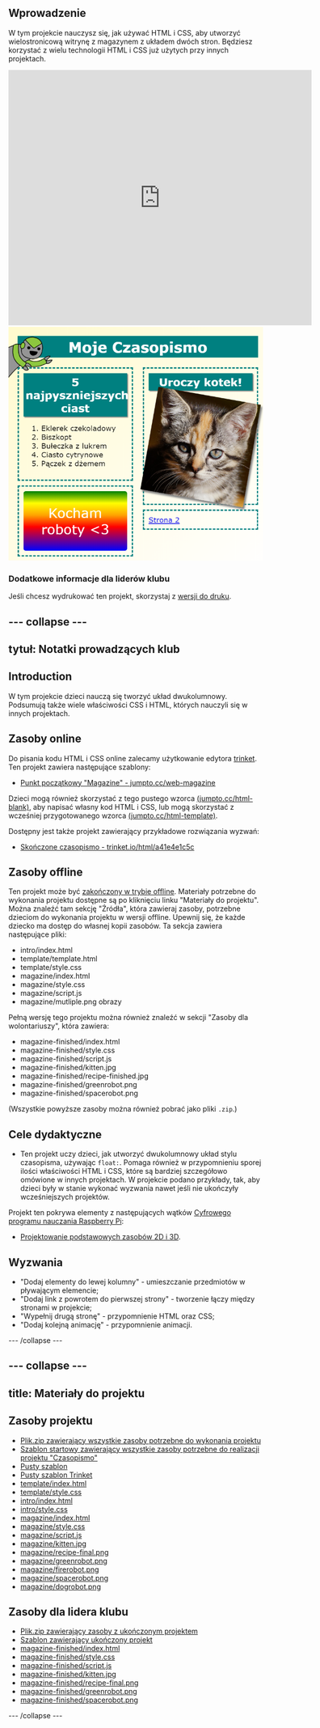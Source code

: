 ## Wprowadzenie

W tym projekcie nauczysz się, jak używać HTML i CSS, aby utworzyć wielostronicową witrynę z magazynem z układem dwóch stron. Będziesz korzystać z wielu technologii HTML i CSS już użytych przy innych projektach.

<div class="trinket">
  <iframe src="https://trinket.io/embed/html/a41e4e1c5c?outputOnly=true&start=result" width="600" height="505" frameborder="0" marginwidth="0" marginheight="0" allowfullscreen>
  </iframe>
  <img src="images/magazine-final.png">
</div>

### Dodatkowe informacje dla liderów klubu

Jeśli chcesz wydrukować ten projekt, skorzystaj z [wersji do druku](https://projects.raspberrypi.org/en/projects/magazine/print).

## \--- collapse \---

## tytuł: Notatki prowadzących klub

## Introduction

W tym projekcie dzieci nauczą się tworzyć układ dwukolumnowy. Podsumują także wiele właściwości CSS i HTML, których nauczyli się w innych projektach.

## Zasoby online

Do pisania kodu HTML i CSS online zalecamy użytkowanie edytora [trinket](https://trinket.io/). Ten projekt zawiera następujące szablony:

* [Punkt początkowy "Magazine" - jumpto.cc/web-magazine](http://jumpto.cc/web-magazine)

Dzieci mogą również skorzystać z tego pustego wzorca [(jumpto.cc/html-blank)](http://jumpto.cc/html-blank), aby napisać własny kod HTML i CSS, lub mogą skorzystać z wcześniej przygotowanego wzorca [(jumpto.cc/html-template)](http://jumpto.cc/html-template).

Dostępny jest także projekt zawierający przykładowe rozwiązania wyzwań:

* [Skończone czasopismo - trinket.io/html/a41e4e1c5c](https://trinket.io/html/a41e4e1c5c)

## Zasoby offline

Ten projekt może być [zakończony w trybie offline](https://www.codeclubprojects.org/en-GB/resources/webdev-working-offline/). Materiały potrzebne do wykonania projektu dostępne są po kliknięciu linku "Materiały do projektu". Można znaleźć tam sekcję "Źródła", która zawieraj zasoby, potrzebne dzieciom do wykonania projektu w wersji offline. Upewnij się, że każde dziecko ma dostęp do własnej kopii zasobów. Ta sekcja zawiera następujące pliki:

* intro/index.html
* template/template.html
* template/style.css
* magazine/index.html
* magazine/style.css
* magazine/script.js
* magazine/mutliple.png obrazy

Pełną wersję tego projektu można również znaleźć w sekcji "Zasoby dla wolontariuszy", która zawiera:

* magazine-finished/index.html
* magazine-finished/style.css
* magazine-finished/script.js
* magazine-finished/kitten.jpg
* magazine-finished/recipe-finished.jpg
* magazine-finished/greenrobot.png
* magazine-finished/spacerobot.png

(Wszystkie powyższe zasoby można również pobrać jako pliki `.zip`.)

## Cele dydaktyczne

* Ten projekt uczy dzieci, jak utworzyć dwukolumnowy układ stylu czasopisma, używając `float:`. Pomaga również w przypomnieniu sporej ilości właściwości HTML i CSS, które są bardziej szczegółowo omówione w innych projektach. W projekcie podano przykłady, tak, aby dzieci były w stanie wykonać wyzwania nawet jeśli nie ukończyły wcześniejszych projektów. 

Projekt ten pokrywa elementy z następujących wątków [Cyfrowego programu nauczania Raspberry Pi](http://rpf.io/curriculum):

* [Projektowanie podstawowych zasobów 2D i 3D](https://www.raspberrypi.org/curriculum/design/creator).

## Wyzwania

* "Dodaj elementy do lewej kolumny" - umieszczanie przedmiotów w pływającym elemencie;
* "Dodaj link z powrotem do pierwszej strony" - tworzenie łączy między stronami w projekcie;
* "Wypełnij drugą stronę" - przypomnienie HTML oraz CSS;
* "Dodaj kolejną animację" - przypomnienie animacji.

\--- /collapse \---

## \--- collapse \---

## title: Materiały do projektu

## Zasoby projektu

* [Plik.zip zawierający wszystkie zasoby potrzebne do wykonania projektu](https://rpf.io/p/en/magazine-go)
* [Szablon startowy zawierający wszystkie zasoby potrzebne do realizacji projektu "Czasopismo"](http://jumpto.cc/web-magazine)
* [Pusty szablon](http://jumpto.cc/trinket-template)
* [Pusty szablon Trinket](http://jumpto.cc/trinket-blank)
* [template/index.html](resources/template-index.html)
* [template/style.css](resources/template-style.css)
* [intro/index.html](resources/intro-index.html)
* [intro/style.css](resources/intro-style.css)
* [magazine/index.html](resources/magazine-index.html)
* [magazine/style.css](resources/magazine-style.css)
* [magazine/script.js](resources/magazine-script.js)
* [magazine/kitten.jpg](resources/magazine-kitten.jpg)
* [magazine/recipe-final.png](resources/magazine-recipe-final.png)
* [magazine/greenrobot.png](resources/magazine-greenrobot.png)
* [magazine/firerobot.png](resources/magazine-firerobot.png)
* [magazine/spacerobot.png](resources/magazine-spacerobot.png)
* [magazine/dogrobot.png](resources/magazine-dogrobot.png)

## Zasoby dla lidera klubu

* [Plik.zip zawierający zasoby z ukończonym projektem](https://rpf.io/p/en/magazine-go)
* [Szablon zawierający ukończony projekt](https://trinket.io/html/a41e4e1c5c)
* [magazine-finished/index.html](resources/magazine-finished-index.html)
* [magazine-finished/style.css](resources/magazine-finished-style.css)
* [magazine-finished/script.js](resources/magazine-finished-script.js)
* [magazine-finished/kitten.jpg](resources/magazine-finished-kitten.jpg)
* [magazine-finished/recipe-final.png](resources/magazine-finished-recipe-final.png)
* [magazine-finished/greenrobot.png](resources/magazine-finished-greenrobot.png)
* [magazine-finished/spacerobot.png](resources/magazine-finished-spacerobot.png)

\--- /collapse \---
